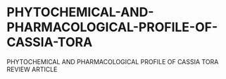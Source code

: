 # PHYTOCHEMICAL-AND-PHARMACOLOGICAL-PROFILE-OF-CASSIA-TORA
PHYTOCHEMICAL AND PHARMACOLOGICAL PROFILE OF CASSIA TORA REVIEW ARTICLE
